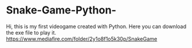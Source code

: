 # Snake-Game-Python-
Hi, this is my first videogame created with Python.
Here you can download the exe file to play it.
https://www.mediafire.com/folder/2y1o8f1o5k30p/SnakeGame
